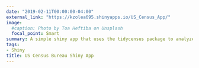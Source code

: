 ```yaml
---
date: "2019-02-11T00:00:00-04:00"
external_link: "https://kzolea695.shinyapps.io/US_Census_App/"
image:
  #caption: Photo by Toa Heftiba on Unsplash
  focal_point: Smart
summary: A simple shiny app that uses the tidycensus package to analyze some census data from the US Census Bureau API
tags:
- Shiny
title: US Census Bureau Shiny App
---
```

  